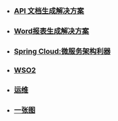 - ### [API 文档生成解决方案](./api文档生成/README.md)

- ### [Word报表生成解决方案](./word报表生成/README.md)

- ### [Spring Cloud:微服务架构利器](./spring-cloud-sample/README.md)

- ### [WSO2](./WSO2/README.md)

- ### [运维](./运维系统/README.md)

- ### [一张图](./一张图/README.md)